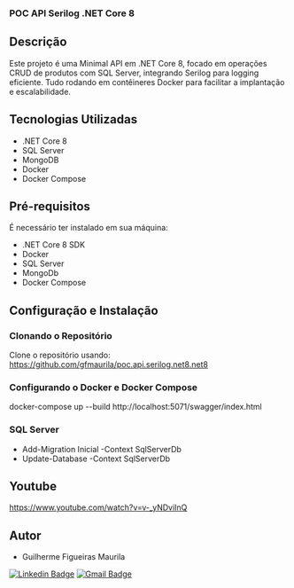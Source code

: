 ### POC API Serilog .NET Core 8

## Descrição
Este projeto é uma Minimal API em .NET Core 8, focado em operações CRUD de produtos com SQL Server, integrando Serilog para logging eficiente. Tudo rodando em contêineres Docker para facilitar a implantação e escalabilidade.

## Tecnologias Utilizadas
- .NET Core 8
- SQL Server
- MongoDB
- Docker
- Docker Compose

## Pré-requisitos
É necessário ter instalado em sua máquina:
- .NET Core 8 SDK
- Docker
- SQL Server
- MongoDb
- Docker Compose

## Configuração e Instalação

### Clonando o Repositório
Clone o repositório usando: https://github.com/gfmaurila/poc.api.serilog.net8.net8

### Configurando o Docker e Docker Compose
docker-compose up --build
http://localhost:5071/swagger/index.html

### SQL Server
- Add-Migration Inicial -Context SqlServerDb
- Update-Database -Context SqlServerDb

## Youtube
https://www.youtube.com/watch?v=v-_yNDviInQ

## Autor

- Guilherme Figueiras Maurila

[![Linkedin Badge](https://img.shields.io/badge/-Guilherme_Figueiras_Maurila-blue?style=flat-square&logo=Linkedin&logoColor=white&link=https://www.linkedin.com/in/guilherme-maurila)](https://www.linkedin.com/in/guilherme-maurila)
[![Gmail Badge](https://img.shields.io/badge/-gfmaurila@gmail.com-c14438?style=flat-square&logo=Gmail&logoColor=white&link=mailto:gfmaurila@gmail.com)](mailto:gfmaurila@gmail.com)
